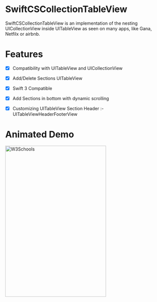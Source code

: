 
# SwiftCSCollectionTableView

SwiftCSCollectionTableView is an implementation of the nesting UICollectionView inside UITableView as seen on many apps, like Gana, Netfilx or airbnb.


# Features

- [x] Compatibility with UITableView and UICollectionView
- [x] Add/Delete Sections UITableView 
- [x] Swift 3 Compatible 
- [x] Add Sections in bottom with dynamic scrolling
- [x] Customizing UITableView Section Header :- UITableViewHeaderFooterView


# Animated Demo

<img border="0" alt="W3Schools" src="https://cloud.githubusercontent.com/assets/12164119/23479622/14942f6e-feeb-11e6-9bb2-daefea0873d3.gif" width="320" height="480">

